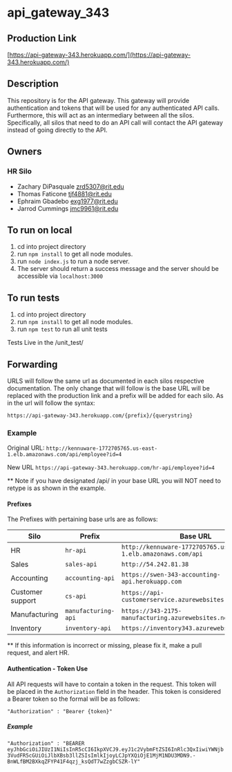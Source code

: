 # api_gateway_343

## Production Link
[https://api-gateway-343.herokuapp.com/](https://api-gateway-343.herokuapp.com/)

## Description
This repository is for the API gateway. This gateway will provide authentication and tokens 
that will be used for any authenticated API calls. Furthermore, this will act as an intermediary between
all the silos. Specifically, all silos that need to do an API call will contact the API gateway instead of
going directly to the API.

## Owners

### HR Silo
- Zachary DiPasquale <zrd5307@rit.edu>
- Thomas Faticone <tjf4881@rit.edu>
- Ephraim Gbadebo <exg1977@rit.edu>
- Jarrod Cummings <jmc9961@rit.edu>

## To run on local
1. cd into project directory
2. run `npm install` to get all node modules.
3. run `node index.js` to run a node server.
4. The server should return a success message and the server should be accessible via `localhost:3000`

## To run tests
1. cd into project directory
2. run `npm install` to get all node modules.
3. run `npm test` to run all unit tests

Tests Live in the /unit_test/

## Forwarding

URLS will follow the same url as documented in each silos respective
documentation. The only change that will follow is the base URL will be replaced
with the production link and a prefix will be added for each silo. As in the url will
follow the syntax:

`https://api-gateway-343.herokuapp.com/{prefix}/{querystring}`

### Example

Original URL:
`http://kennuware-1772705765.us-east-1.elb.amazonaws.com/api/employee?id=4`

New URL
`https://api-gateway-343.herokuapp.com/hr-api/employee?id=4`

** Note if you have designated /api/ in your base URL you will NOT need to retype is as shown in the example.

#### Prefixes

The Prefixes with pertaining base urls are as follows:

Silo | Prefix | Base URL
--- | --- | ---
HR | `hr-api` | `http://kennuware-1772705765.us-east-1.elb.amazonaws.com/api`
Sales | `sales-api` | `http://54.242.81.38`
Accounting | `accounting-api` | `https://swen-343-accounting-api.herokuapp.com`
Customer support | `cs-api` | `https://api-customerservice.azurewebsites.net/api`
Manufacturing | `manufacturing-api` | `https://343-2175-manufacturing.azurewebsites.net/api`
Inventory | `inventory-api` | `https://inventory343.azurewebsites.net/api`

** If this information is incorrect or missing, please fix it, make a pull request, and alert HR.


#### Authentication - Token Use

All API requests will have to contain a token in the request. This token will be placed in the `Authorization` 
field in the header. This token is considered a Bearer token so the formal will be as follows:

`"Authorization" : "Bearer {token}"`

##### Example

`"Authorization" : "BEARER eyJhbGciOiJIUzI1NiIsInR5cCI6IkpXVCJ9.eyJ1c2VybmFtZSI6InRlc3QxIiwiYWNjb3VudFR5cGUiOiJlbXBsb3llZSIsImlkIjoyLCJpYXQiOjE1MjM1NDU3MDN9.-BnWLfBM2BXkqZFYP41F4qzj_ksQdT7wZzgbCSZR-lY"`
